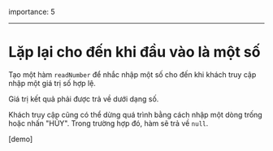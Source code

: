 importance: 5

---

# Lặp lại cho đến khi đầu vào là một số

Tạo một hàm `readNumber` để nhắc nhập một số cho đến khi khách truy cập nhập một giá trị số hợp lệ.

Giá trị kết quả phải được trả về dưới dạng số.

Khách truy cập cũng có thể dừng quá trình bằng cách nhập một dòng trống hoặc nhấn "HỦY". Trong trường hợp đó, hàm sẽ trả về `null`.

[demo]

